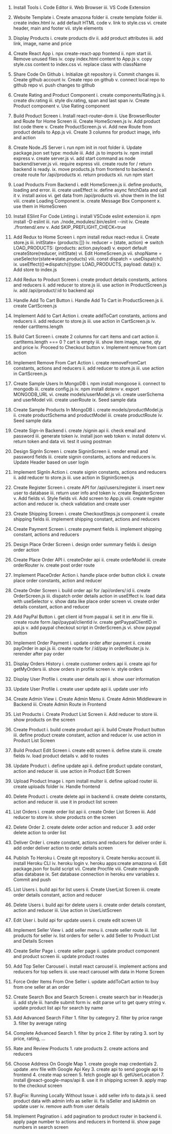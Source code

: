 1. Install Tools
        i. Code Editor
    ii. Web Browser
    iii. VS Code Extension

2. Website Template
        i. Create amazona folder
        ii. create template folder
        iii. create index.html
        iv. add default HTML code
        v. link to style.css
        vi. create header, main and footer
        vii. style elements

3. Display Products
        i. create products div
        ii. add product attributes
        iii. add link, image, name and price

4. Create React App
        i. npx create-react-app frontend
        ii. npm start
        iii. Remove unused files
        iv. copy index.html content to App.js
        v. copy style.css content to index.css
        vi. replace class with className

5. Share Code On Github
        i. Initialize git repository
        ii. Commit changes
        iii. Create github account
        iv. Create repo on github
        v. connect local repo to github repo
        vi. push changes to github

6. Create Rating and Product Component
        i. create components/Rating.js
        ii. create div.rating
        iii. style div.rating, span and last span
        iv. Create Product component
        v. Use Rating component

7. Build Product Screen
        i. Install react-router-dom
        ii. Use BrowserRouter and Route for Home Screen
        iii. Create HomeScreen.js
        iv. Add product list code there
        v. Create ProductScreen.js
        vi. Add new Route from product details to App.js
        vii. Create 3 columns for product image, info and action

8. Create Node.JS Server
        i. run npm init in root folder
        ii. Update package.json set type: module
        iii. Add .js to imports
        iv. npm install express
        v. create server.js
        vi. add start command as node backend/server.js
        vii. require express
        viii. create route for / return backend is ready.
        ix. move products.js from frontend to backend
        x. create route for /api/products
        xi. return products
        xii. run npm start

9. Load Products From Backend
        i. edit HomeScreen.js
        ii. define products, loading and error.
        iii. create useEffect
        iv. define async fetchData and call it
        v. install axios
        vi. get data from /api/products
        vii. show them in the list
        viii. create Loading Component
        ix. create Message Box Component
        x. use them in HomeScreen

10. Install ESlint For Code Linting
        i. install VSCode eslint extension
        ii. npm install -D eslint
        iii. run ./node_modules/.bin/eslint --init
        iv. Create ./frontend/.env
        v. Add SKIP_PREFLIGHT_CHECK=true

11. Add Redux to Home Screen
        i. npm install redux react-redux
        ii. Create store.js
        iii. initState= {products:[]}
        iv. reducer = (state, action) => switch LOAD_PRODUCTS: {products: action.payload}
        v. export default createStore(reducer, initState)
        vi. Edit HomeScreen.js
        vii. shopName = useSelector(state=>state.products)
        viii. const dispatch = useDispatch()
        ix. useEffect(()=>dispatch({type: LOAD_PRODUCTS, payload: data})
        x. Add store to index.js

12. Add Redux to Product Screen
        i. create product details constants, actions and reducers
        ii. add reducer to store.js
        iii. use action in ProductScreen.js
        iv. add /api/product/:id to backend api

13. Handle Add To Cart Button
        i. Handle Add To Cart in ProductScreen.js
        ii. create CartScreen.js

14. Implement Add to Cart Action
        i. create addToCart constants, actions and reducers
        ii. add reducer to store.js
        iii. use action in CartScreen.js
        iv. render cartItems.length

15. Build Cart Screen
        i. create 2 columns for cart items and cart action
        ii. cartItems.length === 0 ? cart is empty
        iii. show item image, name, qty and price
        iv. Proceed to Checkout button
        v. Implement remove from cart action

16. Implement Remove From Cart Action
        i. create removeFromCart constants, actions and reducers
        ii. add reducer to store.js
        iii. use action in CartScreen.js

17. Create Sample Users In MongoDB
        i. npm install mongoose
        ii. connect to mongodb
        iii. create config.js
        iv. npm install dotenv
        v. export MONGODB_URL
        vi. create models/userModel.js
        vii. create userSchema and userModel
        viii. create userRoute
        ix. Seed sample data

18. Create Sample Products In MongoDB
        i. create models/productModel.js
        ii. create productSchema and productModel
        iii. create productRoute
        iv. Seed sample data

19. Create Sign-in Backend
        i. create /signin api
        ii. check email and password
        iii. generate token
        iv. install json web token
        v. install dotenv
        vi. return token and data
        vii. test it using postman

20. Design SignIn Screen
        i. create SigninScreen
        ii. render email and password fields
        iii. create signin constants, actions and reducers
        iv. Update Header based on user login

21. Implement SignIn Action
        i. create signin constants, actions and reducers
        ii. add reducer to store.js
        iii. use action in SigninScreen.js

22. Create Register Screen
        i. create API for /api/users/register
        ii. insert new user to database
        iii. return user info and token
        iv. create RegisterScreen
        v. Add fields
        vi. Style fields
        vii. Add screen to App.js
        viii. create register action and reducer
        ix. check validation and create user

23. Create Shipping Screen
i. create CheckoutSteps.js component
ii. create shipping fields
iii. implement shipping constant, actions and reducers
24. Create Payment Screen
i. create payment fields
ii. implement shipping constant, actions and reducers
25. Design Place Order Screen
i. design order summary fields
ii. design order action
26. Create Place Order API
i. createOrder api
ii. create orderModel
iii. create orderRouter
iv. create post order route
27. Implement PlaceOrder Action
i. handle place order button click
ii. create place order constants, action and reducer
28. Create Order Screen
i. build order api for /api/orders/:id
ii. create OrderScreen.js
iii. dispatch order details action in useEffect
iv. load data with useSelector
v. show data like place order screen
vi. create order details constant, action and reducer
29. Add PayPal Button
i. get client id from paypal
ii. set it in .env file
iii. create route form /api/paypal/clientId
iv. create getPaypalClientID in api.js
v. add paypal checkout script in OrderScreen.js
vi. show paypal button
30. Implement Order Payment
i. update order after payment
ii. create payOrder in api.js
iii. create route for /:id/pay in orderRouter.js
iv. rerender after pay order
31. Display Orders History
i. create customer orders api
ii. create api for getMyOrders
iii. show orders in profile screen
iv. style orders
32. Display User Profile
i. create user details api
ii. show user information
33. Update User Profile
i. create user update api
ii. update user info
34. Create Admin View
i. Create Admin Menu
ii. Create Admin Middleware in Backend
iii. Create Admin Route in Frontend
35. List Products
i. Create Product List Screen
ii. Add reducer to store
iii. show products on the screen
36. Create Product
i. build create product api
ii. build Create Product button
iii. define product create constant, action and reducer
iv. use action in Product List Screen
37. Build Product Edit Screen
i. create edit screen
ii. define state
iii. create fields
iv. load product details
v. add to routes
38. Update Product
i. define update api
ii. define product update constant, action and reducer
iii. use action in Product Edit Screen
39. Upload Product Image
i. npm install multer
ii. define upload router
iii. create uploads folder
iv. Handle frontend
40. Delete Product
i. create delete api in backend
ii. create delete constants, action and reducer
iii. use it in product list screen
41. List Orders
i. create order list api
ii. create Order List Screen
iii. Add reducer to store
iv. show products on the screen
42. Delete Order 2. create delete order action and reducer 3. add order delete action to order list
43. Deliver Order
i. create constant, actions and reducers for deliver order
ii. add order deliver action to order details screen
44. Publish To Heroku
i. Create git repository
ii. Create heroku account
iii. install Heroku CLI
iv. heroku login
v. heroku apps:create amazona
vi. Edit package.json for build script
vii. Create Procfile
viii. Create mongodb atlas database
ix. Set database connection in heroku env variables
x. Commit and push
45. List Users
i. build api for list users
ii. Create UserList Screen
iii. create order details constant, action and reducer
46. Delete Users
i. build api for delete users
ii. create order details constant, action and reducer
iii. Use action in UserListScreen
47. Edit User
i. build api for update users
ii. create edit screen UI
48. Implement Seller View
i. add seller menu
ii. create seller route
iii. list products for seller
iv. list orders for seller
v. add Seller to Product List and Details Screen
49. Create Seller Page
i. create seller page
ii. update product component and product screen
iii. update product routes
50. Add Top Seller Carousel
i. install react carousel
ii. implement actions and reducers for top sellers
iii. use react carousel with data in Home Screen
51. Force Order Items From One Seller
i. update addToCart action to buy from one seller at an order
52. Create Search Box and Search Screen
i. create search bar in Header.js
ii. add style
iii. handle submit form
iv. edit parse url to get query string
v. update product list api for search by name
53. Add Advanced Search Filter 1. filter by category 2. filter by price range 3. filter by average rating
54. Complete Advanced Search 1. filter by price 2. filter by rating 3. sort by price, rating, ...
55. Rate and Review Products 1. rate products 2. create actions and reducers
56. Choose Address On Google Map 1. create google map credentials 2. update .env file with Google Api Key 3. create api to send google api to frontend 4. create map screen 5. fetch google api 6. getUserLocation 7. install @react-google-maps/api 8. use it in shipping screen 9. apply map to the checkout screen
57. BugFix: Running Locally Without Issue
i. add seller info to data.js
ii. seed product data with admin info as seller
iii. fix isSeller and isAdmin on update user
iv. remove auth from user details
58. Implement Pagination
i. add pagination to product router in backend
ii. apply page number to actions and reducers in frontend
iii. show page numbers in search screen

